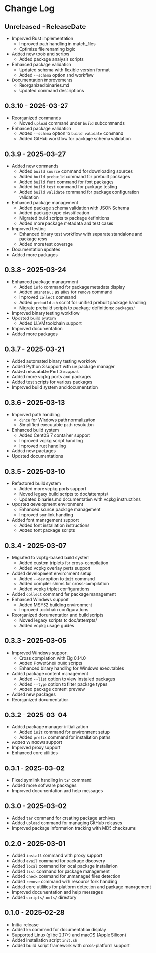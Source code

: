 # Change Log

## Unreleased - ReleaseDate

- Improved Rust implementation
  - Improved path handling in match_files
  - Optimize file renaming logic
- Added new tools and scripts
  - Added package analysis scripts
- Enhanced package validation
  - Updated schema with flexible version format
  - Added `--schema` option and workflow
- Documentation improvements
  - Reorganized binaries.md
  - Updated command descriptions

## 0.3.10 - 2025-03-27

- Reorganized commands
  - Moved `upload` command under `build` subcommands
- Enhanced package validation
  - Added `--schema` option to `build validate` command
  - Added GitHub workflow for package schema validation

## 0.3.9 - 2025-03-27

- Added new commands
  - Added `build source` command for downloading sources
  - Added `build prebuild` command for prebuilt packages
  - Added `build font` command for font packages
  - Added `build test` command for package testing
  - Added `build validate` command for package configuration validation
- Enhanced package management
  - Added package schema validation with JSON Schema
  - Added package type classification
  - Migrated build scripts to package definitions
  - Added more package metadata and test cases
- Improved testing
  - Enhanced binary test workflow with separate standalone and package tests
  - Added more test coverage
- Documentation updates
- Added more packages

## 0.3.8 - 2025-03-24

- Enhanced package management
  - Added `info` command for package metadata display
  - Added `uninstall` as alias for `remove` command
  - Improved `collect` command
  - Added `prebuild.sh` script for unified prebuilt package handling
  - Migrate prebuild scripts to package definitions: `packages/`
- Improved binary testing workflow
- Updated build system
  - Added LLVM toolchain support
- Improved documentation
- Added more packages

## 0.3.7 - 2025-03-21

- Added automated binary testing workflow
- Added Python 3 support with uv package manager
- Added relocatable Perl 5 support
- Added more vcpkg ports and packages
- Added test scripts for various packages
- Improved build system and documentation

## 0.3.6 - 2025-03-13

- Improved path handling
  - `dunce` for Windows path normalization
  - Simplified executable path resolution
- Enhanced build system
  - Added CentOS 7 container support
  - Improved vcpkg script handling
  - Improved rust handling
- Added new packages
- Updated documentations

## 0.3.5 - 2025-03-10

- Refactored build system
  - Added more vcpkg ports support
  - Moved legacy build scripts to doc/attempts/
  - Updated binaries.md documentation with vcpkg instructions
- Updated development environment
  - Enhanced source package management
  - Improved symlink handling
- Added font management support
  - Added font installation instructions
  - Added font package scripts

## 0.3.4 - 2025-03-07

- Migrated to vcpkg-based build system
  - Added custom triplets for cross-compilation
  - Added vcpkg overlay ports support
- Added development environment setup
  - Added `--dev` option to `init` command
  - Added compiler shims for cross-compilation
  - Added vcpkg triplet configurations
- Added `collect` command for package management
- Enhanced Windows support
  - Added MSYS2 building environment
  - Improved toolchain configurations
- Reorganized documentation and build scripts
  - Moved legacy scripts to doc/attempts/
  - Added vcpkg usage guides

## 0.3.3 - 2025-03-05

- Improved Windows support
  - Cross compilation with Zig 0.14.0
  - Added PowerShell build scripts
  - Enhanced binary handling for Windows executables
- Added package content management
  - Added `--list` option to view installed packages
  - Added `--type` option to filter package types
  - Added package content preview
- Added new packages
- Reorganized documentation

## 0.3.2 - 2025-03-04

- Added package manager initialization
  - Added `init` command for environment setup
  - Added `prefix` command for installation paths
- Added Windows support
- Improved proxy support
- Enhanced core utilities

## 0.3.1 - 2025-03-02

- Fixed symlink handling in `tar` command
- Added more software packages
- Improved documentation and help messages

## 0.3.0 - 2025-03-02

- Added `tar` command for creating package archives
- Added `upload` command for managing GitHub releases
- Improved package information tracking with MD5 checksums

## 0.2.0 - 2025-03-01

- Added `install` command with proxy support
- Added `avail` command for package discovery
- Added `local` command for local package installation
- Added `list` command for package management
- Added `check` command for unmanaged files detection
- Added `remove` command with resource fork handling
- Added core utilities for platform detection and package management
- Improved documentation and help messages
- Added `scripts/tools/` directory

## 0.1.0 - 2025-02-28

- Initial release
- Added `kb` command for documentation display
- Supported Linux (glibc 2.17+) and macOS (Apple Silicon)
- Added installation script `init.sh`
- Added build script framework with cross-platform support
